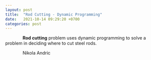 ```yaml
---
layout: post
title:  "Rod Cutting - Dynamic Programming"
date:   2021-10-14 09:29:20 +0700
categories: post
---
```


&nbsp;&nbsp;&nbsp;&nbsp;&nbsp;&nbsp;&nbsp;&nbsp;&nbsp;&nbsp;&nbsp;&nbsp;&nbsp;
**Rod cutting** problem uses dynamic programming to solve a problem in deciding where to cut steel rods. 



&nbsp;&nbsp;&nbsp;&nbsp;&nbsp;&nbsp;&nbsp;&nbsp;&nbsp;&nbsp;&nbsp;&nbsp;&nbsp;
Nikola Andric
